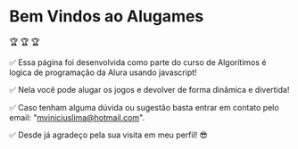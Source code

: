 <h1>Bem Vindos ao Alugames</h1> 

:trophy: :trophy: :trophy:

:white_check_mark: Essa página foi desenvolvida como parte do curso de Algorítimos é logica de programação da Alura usando javascript!

:white_check_mark: Nela você pode alugar os jogos e devolver de forma dinâmica e divertida!

:white_check_mark: Caso tenham alguma dúvida ou sugestão basta entrar em contato pelo email: "mviniciuslima@hotmail.com".

:white_check_mark: Desde já agradeço pela sua visita em meu perfil! :sunglasses:
